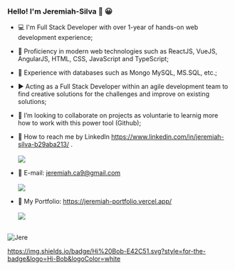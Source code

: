 ### Hello! I'm Jeremiah-Silva 👋 😀

- :computer: I'm Full Stack Developer with over 1-year of hands-on web development experience;
- :iphone: Proficiency in modern web technologies such as ReactJS, VueJS, AngularJS, HTML, CSS, JavaScript and TypeScript;
- :file_folder: Experience with databases such as Mongo MySQL, MS.SQL, etc.;
- :arrow_forward: Acting as a Full Stack Developer within an agile development team to find creative solutions for the challenges and improve on existing solutions;
- :eyes: I’m looking to collaborate on projects as voluntarie to learnig more how to work with this power tool (Github);
- :link: How to reach me by LinkedIn https://www.linkedin.com/in/jeremiah-silva-b29aba213/ .<br></br>
<a href="https://www.linkedin.com/in/jeremiah-silva-b29aba213/" target="_blank"><img src="https://img.shields.io/badge/-LinkedIn-%230077B5?style=for-the-badge&logo=linkedin&logoColor=white" target="_blank"></a>

- :link: E-mail: jeremiah.ca9@gmail.com <br></br>
<a href = "mailto:jeremiah.ca9@gmail.com"><img src="https://img.shields.io/badge/-Gmail-%23333?style=for-the-badge&logo=gmail&logoColor=white" target="_blank"></a><b></b>

- :link: My Portfolio: https://jeremiah-portfolio.vercel.app/<br></br>
<a href="https://jeremiah-portfolio.vercel.app/" target="_blank"><img src="https://img.shields.io/badge/-Portf%C3%B3lio-brown?style=for-the-badge&logo=true" target="_blank"></a><br></br>


<!-- <h2>:blue_car: <a href="https://jeremiah-portfolio.vercel.app/"> Portfolio </a></h2> -->



![Jere](https://user-images.githubusercontent.com/108309798/183326549-3aa58c91-1783-4763-ad2f-36007915bf11.svg)

https://img.shields.io/badge/Hi%20Bob-E42C51.svg?style=for-the-badge&logo=Hi-Bob&logoColor=white
<!---
Jeremiah-Silva/Jeremiah-Silva is a ✨ special ✨ repository because its `README.md` (this file) appears on your GitHub profile.
You can click the Preview link to take a look at your changes.
--->
